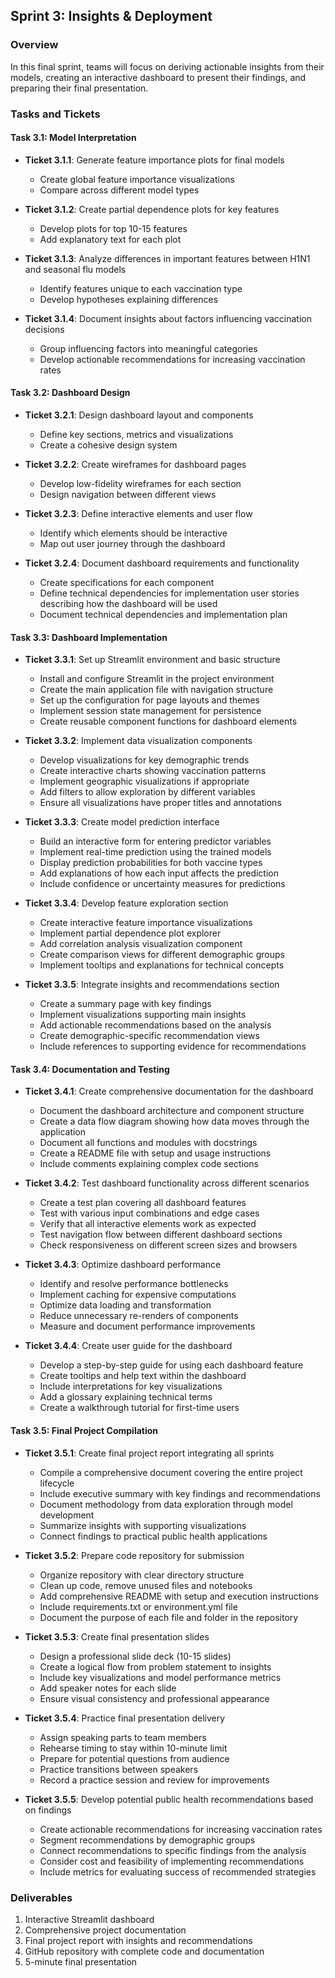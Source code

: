 
## Sprint 3: Insights & Deployment

### Overview
In this final sprint, teams will focus on deriving actionable insights from their models, creating an interactive dashboard to present their findings, and preparing their final presentation.

### Tasks and Tickets

#### Task 3.1: Model Interpretation
- **Ticket 3.1.1**: Generate feature importance plots for final models
  - Create global feature importance visualizations
  - Compare across different model types
  
- **Ticket 3.1.2**: Create partial dependence plots for key features
  - Develop plots for top 10-15 features
  - Add explanatory text for each plot
  
- **Ticket 3.1.3**: Analyze differences in important features between H1N1 and seasonal flu models
  - Identify features unique to each vaccination type
  - Develop hypotheses explaining differences
  
- **Ticket 3.1.4**: Document insights about factors influencing vaccination decisions
  - Group influencing factors into meaningful categories
  - Develop actionable recommendations for increasing vaccination rates

#### Task 3.2: Dashboard Design
- **Ticket 3.2.1**: Design dashboard layout and components
  - Define key sections, metrics and visualizations
  - Create a cohesive design system
  
- **Ticket 3.2.2**: Create wireframes for dashboard pages
  - Develop low-fidelity wireframes for each section
  - Design navigation between different views
  
- **Ticket 3.2.3**: Define interactive elements and user flow
  - Identify which elements should be interactive
  - Map out user journey through the dashboard
  
- **Ticket 3.2.4**: Document dashboard requirements and functionality
  - Create specifications for each component
  - Define technical dependencies for implementation user stories describing how the dashboard will be used
  - Document technical dependencies and implementation plan

#### Task 3.3: Dashboard Implementation
- **Ticket 3.3.1**: Set up Streamlit environment and basic structure
  - Install and configure Streamlit in the project environment
  - Create the main application file with navigation structure
  - Set up the configuration for page layouts and themes
  - Implement session state management for persistence
  - Create reusable component functions for dashboard elements
  
- **Ticket 3.3.2**: Implement data visualization components
  - Develop visualizations for key demographic trends
  - Create interactive charts showing vaccination patterns
  - Implement geographic visualizations if appropriate
  - Add filters to allow exploration by different variables
  - Ensure all visualizations have proper titles and annotations
  
- **Ticket 3.3.3**: Create model prediction interface
  - Build an interactive form for entering predictor variables
  - Implement real-time prediction using the trained models
  - Display prediction probabilities for both vaccine types
  - Add explanations of how each input affects the prediction
  - Include confidence or uncertainty measures for predictions
  
- **Ticket 3.3.4**: Develop feature exploration section
  - Create interactive feature importance visualizations
  - Implement partial dependence plot explorer
  - Add correlation analysis visualization component
  - Create comparison views for different demographic groups
  - Implement tooltips and explanations for technical concepts
  
- **Ticket 3.3.5**: Integrate insights and recommendations section
  - Create a summary page with key findings
  - Implement visualizations supporting main insights
  - Add actionable recommendations based on the analysis
  - Create demographic-specific recommendation views
  - Include references to supporting evidence for recommendations

#### Task 3.4: Documentation and Testing
- **Ticket 3.4.1**: Create comprehensive documentation for the dashboard
  - Document the dashboard architecture and component structure
  - Create a data flow diagram showing how data moves through the application
  - Document all functions and modules with docstrings
  - Create a README file with setup and usage instructions
  - Include comments explaining complex code sections
  
- **Ticket 3.4.2**: Test dashboard functionality across different scenarios
  - Create a test plan covering all dashboard features
  - Test with various input combinations and edge cases
  - Verify that all interactive elements work as expected
  - Test navigation flow between different dashboard sections
  - Check responsiveness on different screen sizes and browsers
  
- **Ticket 3.4.3**: Optimize dashboard performance
  - Identify and resolve performance bottlenecks
  - Implement caching for expensive computations
  - Optimize data loading and transformation
  - Reduce unnecessary re-renders of components
  - Measure and document performance improvements
  
- **Ticket 3.4.4**: Create user guide for the dashboard
  - Develop a step-by-step guide for using each dashboard feature
  - Create tooltips and help text within the dashboard
  - Include interpretations for key visualizations
  - Add a glossary explaining technical terms
  - Create a walkthrough tutorial for first-time users

#### Task 3.5: Final Project Compilation
- **Ticket 3.5.1**: Create final project report integrating all sprints
  - Compile a comprehensive document covering the entire project lifecycle
  - Include executive summary with key findings and recommendations
  - Document methodology from data exploration through model development
  - Summarize insights with supporting visualizations
  - Connect findings to practical public health applications
  
- **Ticket 3.5.2**: Prepare code repository for submission
  - Organize repository with clear directory structure
  - Clean up code, remove unused files and notebooks
  - Add comprehensive README with setup and execution instructions
  - Include requirements.txt or environment.yml file
  - Document the purpose of each file and folder in the repository
  
- **Ticket 3.5.3**: Create final presentation slides
  - Design a professional slide deck (10-15 slides)
  - Create a logical flow from problem statement to insights
  - Include key visualizations and model performance metrics
  - Add speaker notes for each slide
  - Ensure visual consistency and professional appearance
  
- **Ticket 3.5.4**: Practice final presentation delivery
  - Assign speaking parts to team members
  - Rehearse timing to stay within 10-minute limit
  - Prepare for potential questions from audience
  - Practice transitions between speakers
  - Record a practice session and review for improvements
  
- **Ticket 3.5.5**: Develop potential public health recommendations based on findings
  - Create actionable recommendations for increasing vaccination rates
  - Segment recommendations by demographic groups
  - Connect recommendations to specific findings from the analysis
  - Consider cost and feasibility of implementing recommendations
  - Include metrics for evaluating success of recommended strategies

### Deliverables
1. Interactive Streamlit dashboard
2. Comprehensive project documentation
3. Final project report with insights and recommendations
4. GitHub repository with complete code and documentation
5. 5-minute final presentation
